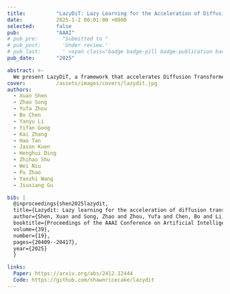 ```yaml
---
title:          "LazyDiT: Lazy Learning for the Acceleration of Diffusion Transformers"
date:           2025-1-2 00:01:00 +0800
selected:       false
pub:            "AAAI"
# pub_pre:        "Submitted to "
# pub_post:       'Under review.'
# pub_last:       ' <span class="badge badge-pill badge-publication badge-success">Spotlight</span>'
pub_date:       "2025"

abstract: >-
  We present LazyDiT, a framework that accelerates Diffusion Transformers by reusing computations from previous steps and dynamically skipping redundancies, achieving superior performance over existing methods like DDIM across multiple models and devices.
cover:          /assets/images/covers/lazydit.jpg
authors:
  - Xuan Shen
  - Zhao Song
  - Yufa Zhou
  - Bo Chen 
  - Yanyu Li
  - Yifan Gong
  - Kai Zhang
  - Hao Tan
  - Jason Kuen
  - Henghui Ding
  - Zhihao Shu
  - Wei Niu
  - Pu Zhao
  - Yanzhi Wang
  - Jiuxiang Gu

bib: |
  @inproceedings{shen2025lazydit,
  title={Lazydit: Lazy learning for the acceleration of diffusion transformers},
  author={Shen, Xuan and Song, Zhao and Zhou, Yufa and Chen, Bo and Li, Yanyu and Gong, Yifan and Zhang, Kai and Tan, Hao and Kuen, Jason and Ding, Henghui and others},
  booktitle={Proceedings of the AAAI Conference on Artificial Intelligence},
  volume={39},
  number={19},
  pages={20409--20417},
  year={2025}
  }

links:
  Paper: https://arxiv.org/abs/2412.12444
  Code: https://github.com/shawnricecake/lazydit
---
```

